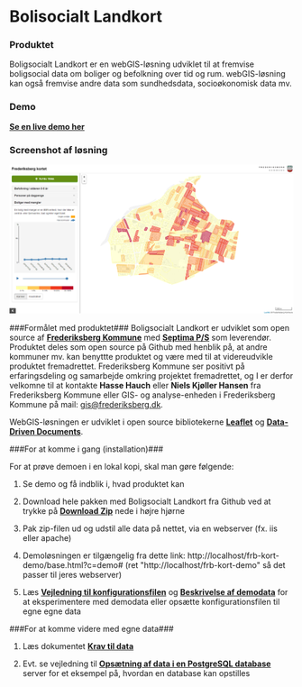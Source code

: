 Bolisocialt Landkort
========


### Produktet ###

Boligsocialt Landkort er en webGIS-løsning udviklet til at fremvise boligsocial data om boliger og befolkning over tid og rum. webGIS-løsning kan også fremvise andre data som sundhedsdata, socioøkonomisk data mv.

### Demo ###

[**Se en live demo her**](http://kosgis.github.io/Boligsocialt-Landkort/base.html?c=demo#)

### Screenshot af løsning ###


![](screendumps/Bosolak_boligermedmangler.PNG)


###Formålet med produktet###
Boligsocialt Landkort er udviklet som open source af [**Frederiksberg Kommune**](http://www.frederiksberg.dk/) med  [**Septima P/S**](http://www.septima.dk/) som leverendør. Produktet deles som open source på Github med henblik på, at andre kommuner mv. kan benyttte produktet og være med til at videreudvikle produktet fremadrettet.
Frederiksberg Kommune ser positivt på erfaringsdeling og samarbejde omkring projektet fremadrettet, og I er derfor velkomne til at kontakte **Hasse Hauch** eller **Niels Kjøller Hansen** fra Frederiksberg Kommune eller GIS- og analyse-enheden i Frederiksberg Kommune på mail: gis@frederiksberg.dk.

WebGIS-løsningen er udviklet i open source bibliotekerne [**Leaflet**](http://leafletjs.com/) og [**Data-Driven Documents**](http://d3js.org//).

###For at komme i gang (installation)###

For at prøve demoen i en lokal kopi, skal man gøre følgende: 

1. Se demo og få indblik i, hvad produktet kan

2. Download hele pakken med Boligsocialt Landkort fra Github ved at trykke på [**Download Zip**](https://codeload.github.com/kosgis/Boligsocialt-Landkort/zip/master) nede i højre hjørne

3. Pak zip-filen ud og udstil alle data på nettet, via en webserver (fx. iis eller apache)
 
4. Demoløsningen er tilgængelig fra dette link: http://localhost/frb-kort-demo/base.html?c=demo# (ret "http://localhost/frb-kort-demo" så det passer til jeres webserver)

5. Læs [**Vejledning til konfigurationsfilen**](vejledninger/Vejledning_til_konfigurationsfilen.md) og [**Beskrivelse af demodata**](vejledninger/Beskrivelse_af_demodata.md) for at eksperimentere med demodata eller opsætte konfigurationsfilen til egne egne data

###For at komme videre med egne data###

1. Læs dokumentet [**Krav til data**](vejledninger/Krav_til_data.md)

2. Evt. se vejledning til [**Opsætning af data i en PostgreSQL database**](vejledninger/Opsætning_i_PostgreSQL.md)
 server for et eksempel på, hvordan en database kan opstilles
